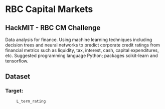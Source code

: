 # RBC Capital Markets


## HackMIT - RBC CM Challenge



Data analysis for finance. Using machine learning techniques including decision trees and neural networks to predict corporate credit ratings from financial metrics such as liquidity, tax, interest, cash, capital expenditures, etc. Suggested programming language Python; packages scikit-learn and tensorflow.


## Dataset

### Target: 
         L_term_rating
